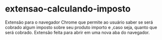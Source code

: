# extensao-calculando-imposto
 Extensão para o navegador Chrome que permite ao usuário saber se será cobrado algum imposto sobre seu produto importo e ,caso seja, quanto que será cobrado. Extensão feita para abrir em uma nova aba do navegador.
